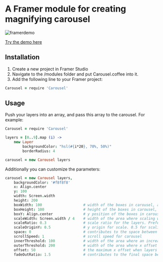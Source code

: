 # A Framer module for creating magnifying carousel

![framerdemo](https://media.giphy.com/media/l0CLUutXuDj5BMo92/giphy.gif)

[Try the demo here](https://framer.cloud/iGTCW)

## Installation

1. Create a new project in Framer Studio
1. Navigate to the /modules folder and put Carousel.coffee into it.
1. Add the following line to your Framer project:

```coffee
Carousel = require 'Carousel'
```
    
## Usage
Push your layers into an array, and pass this array to the carousel. For example: 

```coffee
Carousel = require 'Carousel'

layers = [0..9].map (i) ->
    new Layer
        backgroundColor: "hsl(#{i*20}, 70%, 50%)"
        borderRadius: 4	

carousel = new Carousel layers
```
Additionally you can customize the parameters:

```coffee
carousel = new Carousel layers,
    backgroundColor: '#f8f8f8'
    x: Align.center
    y: 100
    width: Screen.width
    height: 200
    boxWidth: 100                   # width of the boxes in carousel, align this to your layers
    boxHeight: 100                  # height of the boxes in carousel, align this to your layers
    boxY: Align.center              # y position of the boxes in carousel
    scaleWidth: Screen.width / 4    # width of the area where scaling will take place, relative to the middle point. Greater the value, smoother the scaling 
    scaleRatio: 0.3                 # scale ratio for the layers. Preferably less than 1
    scaleOriginY: 0.5               # y origin for scale. 0.5 for scaling from the center
    space: 0                        # contributes to the space between layers
    scrollSpeed: 1                  # scroll speed for carousel
    innerThreshold: 100             # width of the area where an increasing x offset is given to layers, relative to the middle point. Tweak this value with caution
    outerThreshold: 200             # width of the area where x offset is given to layers, relative to the middle point. Tweak this value with caution
    offset: 50                      # the maximum x offset when layers are being scaled. Tweak this value with caution
    fadeOutRatio: 1.5               # contributes to the final space between scaled-down layers. Tweak this value with caution
```

